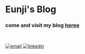 # Eunji's Blog

### come and visit my blog [heree](https://njikim.github.io)

<br>

[![email](https://img.shields.io/badge/email-Eun%20Ji%20Kim-brightgreen.svg)](mailto:eunjikim214@gmail.com)
[![linkedin](https://img.shields.io/badge/linkedin-Eunji's%20Blog-yellow.svg)](https://www.linkedin.com/in/njikim/)
